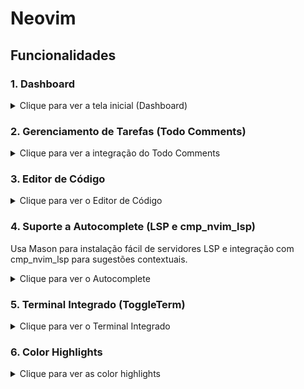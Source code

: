 # Neovim

## Funcionalidades

### 1. Dashboard
<details>
  <summary>Clique para ver a tela inicial (Dashboard)</summary>
  <img src="./assets/dashboard.png" alt="Dashboard" />
</details>

### 2. Gerenciamento de Tarefas (Todo Comments)
<details>
  <summary>Clique para ver a integração do Todo Comments</summary>
    <img src="./assets/todo.png" alt="Todo" />
</details>

### 3. Editor de Código
<details>
  <summary>Clique para ver o Editor de Código</summary>
    <img src="./assets/editor.png" alt="Editor" />
</details>

### 4. Suporte a Autocomplete (LSP e cmp_nvim_lsp)
Usa Mason para instalação fácil de servidores LSP e integração com cmp_nvim_lsp para sugestões contextuais.
<details>
  <summary>Clique para ver o Autocomplete</summary>
    <img src="./assets/autocomplete.png" alt="Autocomplete" />
</details>

### 5. Terminal Integrado (ToggleTerm)
<details>
  <summary>Clique para ver o Terminal Integrado</summary>
  <img src="./assets/toggle-term.png" alt="Toggle Term" />
</details>

### 6. Color Highlights
<details>
  <summary>Clique para ver as color highlights</summary>
  <img src="./assets/color.png" alt="Colors" />
</details>
